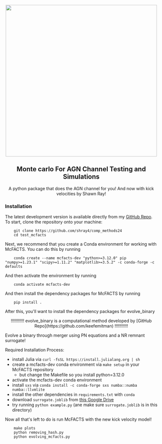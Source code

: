 <p align="center">
    <img width="500", src="logo2.png">
    <!-- put our logo here instead of google -->
</p>

<h2 align="center">
    <b>M</b>onte <b>c</b>arlo <b>F</b>or <b>A</b>GN <b>C</b>hannel <b>T</b>esting and <b>S</b>imulations
    <br>
    <!-- <a href="https://github.com/TeamLEGWORK/LEGWORK-paper">
        <img src="https://img.shields.io/badge/release paper-repo-blue.svg?style=flat&logo=GitHub" alt="Read the article"/>
    </a>
    <a href="https://codecov.io/gh/TeamLEGWORK/LEGWORK">
        <img src="https://codecov.io/gh/TeamLEGWORK/LEGWORK/branch/main/graph/badge.svg?token=FUG4RFYCWX"/>
    </a>
    <a href='https://legwork.readthedocs.io/en/latest/?badge=latest'>
        <img src='https://readthedocs.org/projects/legwork/badge/?version=latest' alt='Documentation Status' />
    </a>
    <a href="https://ascl.net/2111.007">
        <img src="https://img.shields.io/badge/ascl-2111.007-blue.svg?colorB=262255" alt="ascl:2111.007" />
    </a>
    <a href="mailto:tomjwagg@gmail.com?cc=kbreivik@flatironinstitute.org">
        <img src="https://img.shields.io/badge/contact-authors-blueviolet.svg?style=flat" alt="Email the authors"/>
    </a> -->
</h2>

<p align="center">
    A python package that does the AGN channel for you!    And now with kick velocities by Shawn Ray!
</p>

### Installation

The latest development version is available directly from my [GitHub Repo](https://github.com/shray4/comp_methods24). To start, clone the repository onto your machine:

```
    git clone https://github.com/shray4/comp_methods24
    cd test_mcfacts
```
Next, we recommend that you create a Conda environment for working with McFACTS.
You can do this by running

```
    conda create --name mcfacts-dev "python>=3.12.0" pip "numpy>=1.23.1" "scipy>=1.11.2" "matplotlib>=3.5.2" -c conda-forge -c defaults

```

And then activate the environment by running

```
    conda activate mcfacts-dev
```

And then install the dependency packages for McFACTS by running
```
    pip install .
```
After this, you'll want to install the dependency packages for evolve_binary
<p align="center">
!!!!!!!!!!!  evolve_binary is a computational method developed by [GitHub Repo](https://github.com/keefemitman)  !!!!!!!!!!!
</p>

Evolve a binary through merger using PN equations and a NR remnant surrogate!

Required Installation Process:
- install Julia via `curl -fsSL https://install.julialang.org | sh`
- create a mcfacts-dev conda environment via `make setup` in your McFACTS repository
  - but change the Makefile so you install python=3.12.0
- activate the mcfacts-dev conda environment
- install `sxs` via `conda install -c conda-forge sxs numba::numba numba::llvmlite`
- install the other dependencies in `requirements.txt` with `conda`
- download `surrogate.joblib` from [this Google Drive](https://www.dropbox.com/scl/fo/p33rqfjew5vu5qzksu32w/AEr4moWujITfl46ezybjE1Q?rlkey=1lladw82d8twlpt2xi5hidscv&st=xctpnkyj&dl=0)
- try running `python example.py` (ane make sure `surrogate.joblib` is in this directory)


Now all that's left to do is run McFACTS with the new kick velocity model!

```
    make plots
    python removing_hash.py
    python evolving_mcfacts.py
```
